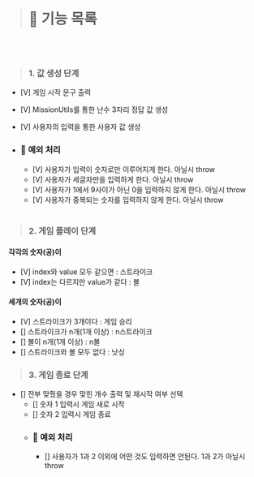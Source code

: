 > # 🚀 기능 목록

<br><br>

> ### 1. 값 생성 단계

- [V] 게임 시작 문구 출력
- [V] MissionUtils를 통한 난수 3자리 정답 값 생성
- [V] 사용자의 입력을 통한 사용자 값 생성
- ### 🚨 예외 처리

  - [V] 사용자가 입력이 숫자로만 이루어지게 한다. 아닐시 throw
  - [V] 사용자가 세글자만을 입력하게 한다. 아닐시 throw
  - [V] 사용자가 1에서 9사이가 아닌 0을 입력하지 않게 한다. 아닐시 throw
  - [V] 사용자가 중복되는 숫자를 입력하지 않게 한다. 아닐시 throw

  <br>

> ### 2. 게임 플레이 단계

#### 각각의 숫자(공)이

- [V] index와 value 모두 같으면 : 스트라이크
- [V] index는 다르지만 value가 같다 : 볼

#### 세개의 숫자(공)이

- [V] 스트라이크가 3개이다 : 게임 승리
- [] 스트라이크가 n개(1개 이상) : n스트라이크
- [] 볼이 n개(1개 이상) : n볼
- [] 스트라이크와 볼 모두 없다 : 낫싱
  <br>

> ### 3. 게임 종료 단계

- [] 전부 맞췄을 경우 맞힌 개수 출력 및 재시작 여부 선택
  - [] 숫자 1 입력시 게임 새로 시작
  - [] 숫자 2 입력시 게임 종료
  - ### 🚨 예외 처리
    - [] 사용자가 1과 2 이외에 어떤 것도 입력하면 안된다. 1과 2가 아닐시 throw
